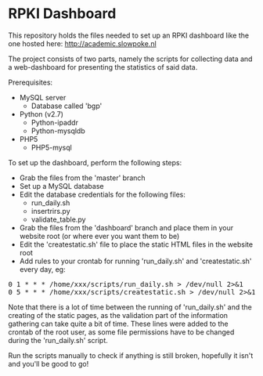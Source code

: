 RPKI Dashboard
===

This repository holds the files needed to set up an RPKI dashboard like the one hosted here: http://academic.slowpoke.nl

The project consists of two parts, namely the scripts for collecting data and a web-dashboard for presenting the statistics of said data.

Prerequisites:
* MySQL server
  * Database called 'bgp'
* Python (v2.7)
  * Python-ipaddr
  * Python-mysqldb
* PHP5
  * PHP5-mysql

To set up the dashboard, perform the following steps:

* Grab the files from the 'master' branch
* Set up a MySQL database 
* Edit the database credentials for the following files:
  * run_daily.sh
  * insertrirs.py
  * validate_table.py
* Grab the files from the 'dashboard' branch and place them in your website root (or where ever you want them to be)
* Edit the 'createstatic.sh' file to place the static HTML files in the website root
* Add rules to your crontab for running 'run_daily.sh' and 'createstatic.sh' every day, eg:

<pre>0 1 * * * /home/xxx/scripts/run_daily.sh > /dev/null 2>&1
0 5 * * * /home/xxx/scripts/createstatic.sh > /dev/null 2>&1</pre>

Note that there is a lot of time between the running of 'run_daily.sh' and the creating of the static pages, as the validation part of the information gathering can take quite a bit of time.
These lines were added to the crontab of the root user, as some file permissions have to be changed during the 'run_daily.sh' script.

Run the scripts manually to check if anything is still broken, hopefully it isn't and you'll be good to go!
